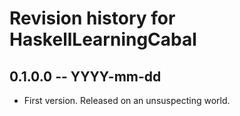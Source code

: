 # Revision history for HaskellLearningCabal

## 0.1.0.0 -- YYYY-mm-dd

* First version. Released on an unsuspecting world.
